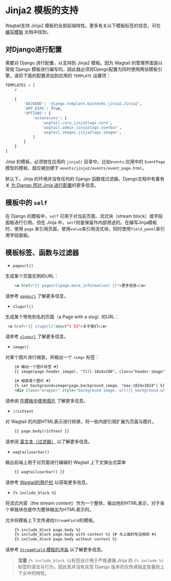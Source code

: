 # Jinja2 模板的支持

Wagtail支持 Jinja2 模板的全部前端特性。更多有关以下模板标签的信息，可在 [编写模板](https://wagtail.xfoss.com/topics/writing_templates.md#writing_templates) 文档中找到。

## 对Django进行配置

需要对 Django 进行配置，以支持到 Jinja2 模板。因为 Wagtail 的管理界面是以常规 Django 模板进行编写的，因此就必须将Django配置为同时使用两张模板引擎。请将下面的配置添加到应用的 `TEMPLATE` 设置项：

```python
TEMPLATES = [
    # ...

    {
        'BACKEND': 'django.template.backends.jinja2.Jinja2',
        'APP_DIRS': True,
        'OPTIONS': {
            'extensions': [
                'wagtail.core.jinja2tags.core',
                'wagtail.admin.jinja2tags.userbar',
                'wagtail.images.jinja2tags.images',
            ]
        }
    }
]
```

Jinja 的模板，必须放在应用的 `jinja2/` 目录中。比如`events` 应用中的 `EventPage` 模型的模板，就应被创建于 `events/jinja2/events/event_page.html`。

默认下，Jinja 的环境并没有任何的 Django 函数或过滤器。Django文档中有着有关 [为 Django 而对 Jinja 进行配置](https://docs.djangoproject.com/en/stable/topics/templates/#django.template.backends.jinja2.Jinja2)的更多信息。

## 模板中的 `self`

在 Django 的模板中，`self` 可用于对当前页面、流式块（stream block）或字段面板进行引用。但在 Jinja 中，`self`则是保留作内部用途的。在编写Jinja模板时，使用 `page` 来引用页面，使用`value`来引用流式块，同时使用`field_panel`来引用字段面板。


## 模板标签、函数与过滤器

+ `pageurl()`

生成某个页面实例的URL：

```html
    <a href="{{ pageurl(page.more_information) }}">更多信息</a>
```

请参考 [`pageurl`](https://wagtail.xfoss.com/topics/writing_templates.md#pageurl-tag) 了解更多信息。

+ `slugurl()`

生成某个带有别名的页面（a Page with a slug）的URL：

```html
 <a href="{{ slugurl("about") }}">关于我们</a>
```

请参考 [`slugurl`](https://wagtail.xfoss.com/topics/writing_template.md#slugurl-tag) 了解更多信息。

+ `image()`

对某个图片进行缩放，并输出一个 `<img>` 标签：

```html
    {# 输出一个图片标签 #}
    {{ image(page.header_image), "fill-1024x200", class="header-image" }}

    {# 缩放某个图片 #}
    {% set background=image(page.background_image, "max-1024x1024") %}
    <div class="wrapper" style="background-image: url({{ background.url }})"></div>
```

请参阅 [在模板中使用图片](https://wagtail.xfoss.com/topics/images.md#image-tag) 了解更多信息。

+ `|richtext`

对 Wagtail 的内部HTML表示进行转换，将一些内部引用扩展为页面与图片。

```html
    {{ page.body|richtext }}
```

请参阅 [富文本（过滤器）](https://wagtail.xfoss.com/writing_templates.md#rich-text-filter) 以了解更多信息。

+ `wagtailuserbar()`

输出前端上用于对页面进行编辑的 Wagtail 上下文弹出式菜单

```html
    {{ wagtailuserbar() }}
```

请参考 [Wagtail的用户栏](https://wagtail.xfoss.com/writing_templates.md#wagtailuserbar-tag) 以获取更多信息。


+ `{% include_block %}`

将流式内容（the stream content）作为一个整体，输出他的HTML表示，对于各个单独块也是作为整体输出为HTML表示的。

允许将模板上下文传递给`StreamField`的模板。

```html
    {% include_block page.body %}
    {% include_block page.body with context %} {# 与上面的写法相同 #}
    {% include_block page.body without context %}
```


请参考 [`StreamField` 模板的渲染](https://wagtail.xfoss.com/topics/streamfield.md#streamfield-template-rendering)  以了解更多信息。


> __注意__ `{% include_block %}`标签设计用于严格遵循 Jinja 的 `{% include %}` 标签的语法与行为，因此其并没有实现 Django 版本的仅传递指定变量到上下文中的特性。

